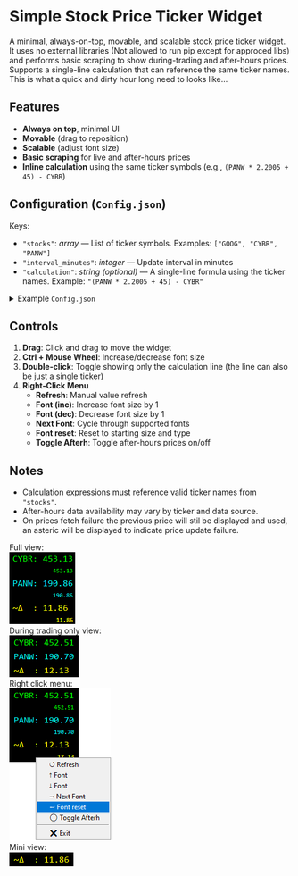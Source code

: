 <h1>Simple Stock Price Ticker Widget</h1>

<p>
A minimal, always-on-top, movable, and scalable stock price ticker widget.
It uses no external libraries (Not allowed to run pip except for approced libs) and performs basic scraping to show during-trading and after-hours prices.
Supports a single-line calculation that can reference the same ticker names.<br>
This is what a quick and dirty hour long need to looks like...
</p>

<h2>Features</h2>
<ul>
  <li><strong>Always on top</strong>, minimal UI</li>
  <li><strong>Movable</strong> (drag to reposition)</li>
  <li><strong>Scalable</strong> (adjust font size)</li>
  <li><strong>Basic scraping</strong> for live and after-hours prices</li>
  <li><strong>Inline calculation</strong> using the same ticker symbols (e.g., <code>(PANW * 2.2005 + 45) - CYBR</code>)</li>
</ul>

<h2>Configuration (<code>Config.json</code>)</h2>
<p>Keys:</p>
<ul>
  <li><code>"stocks"</code>: <em>array</em> — List of ticker symbols. Examples: <code>["GOOG", "CYBR", "PANW"]</code></li>
  <li><code>"interval_minutes"</code>: <em>integer</em> — Update interval in minutes</li>
  <li><code>"calculation"</code>: <em>string (optional)</em> — A single-line formula using the ticker names. Example: <code>"(PANW * 2.2005 + 45) - CYBR"</code></li>
</ul>

<details>
  <summary>Example <code>Config.json</code></summary>

  <pre><code>{
  "stocks": ["GOOG", "CYBR", "PANW"],
  "interval_minutes": 2,
  "calculation": "(PANW * 2.2005 + 45) - CYBR"
}
  </code></pre>
</details>

<h2>Controls</h2>
<ol>
  <li><strong>Drag</strong>: Click and drag to move the widget</li>
  <li><strong>Ctrl + Mouse Wheel</strong>: Increase/decrease font size</li>
  <li><strong>Double-click</strong>: Toggle showing only the calculation line (the line can also be just a single ticker)</li>
  <li><strong>Right-Click Menu</strong>
    <ul>
      <li><strong>Refresh</strong>: Manual value refresh</li>
      <li><strong>Font (inc)</strong>: Increase font size by 1</li>
      <li><strong>Font (dec)</strong>: Decrease font size by 1</li>
      <li><strong>Next Font</strong>: Cycle through supported fonts</li>
      <li><strong>Font reset</strong>: Reset to starting size and type</li>
      <li><strong>Toggle Afterh</strong>: Toggle after-hours prices on/off</li>
    </ul>
  </li>
</ol>

<h2>Notes</h2>
<ul>
  <li>Calculation expressions must reference valid ticker names from <code>"stocks"</code>.</li>
  <li>After-hours data availability may vary by ticker and data source.</li>
  <li>On prices fetch failure the previous price will stil be displayed and used, an asteric will be displayed to indicate price update failure.</li>
</ul>

Full view:<br> ![Ticker Screenshot](images/full_view.png)<br>
During trading only view:<br> ![Ticker Screenshot](images/view.png)<br>
Right click menu:<br> ![Ticker Screenshot](images/menu.png)<br>
Mini view:<br> ![Ticker Screenshot](images/mini_view.png)<br>






